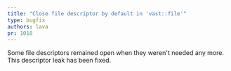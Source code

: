 ```yaml
---
title: "Close file descriptor by default in 'vast::file'"
type: bugfix
authors: lava
pr: 1018
---
```


Some file descriptors remained open when they weren't needed any more. This
descriptor leak has been fixed.
